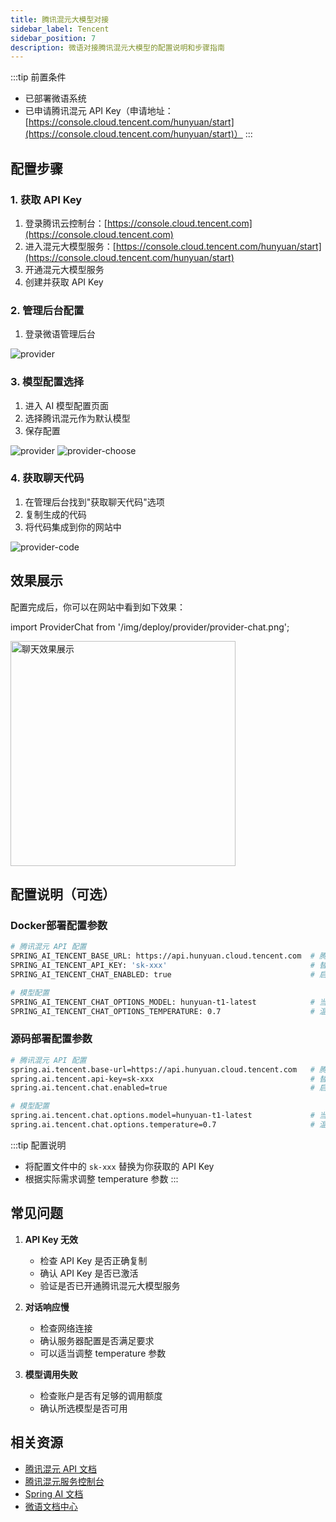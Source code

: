 ```yaml
---
title: 腾讯混元大模型对接
sidebar_label: Tencent
sidebar_position: 7
description: 微语对接腾讯混元大模型的配置说明和步骤指南
---
```


:::tip 前置条件

- 已部署微语系统
- 已申请腾讯混元 API Key（申请地址：[https://console.cloud.tencent.com/hunyuan/start](https://console.cloud.tencent.com/hunyuan/start)）
:::

## 配置步骤

### 1. 获取 API Key

1. 登录腾讯云控制台：[https://console.cloud.tencent.com](https://console.cloud.tencent.com)
2. 进入混元大模型服务：[https://console.cloud.tencent.com/hunyuan/start](https://console.cloud.tencent.com/hunyuan/start)
3. 开通混元大模型服务
4. 创建并获取 API Key

### 2. 管理后台配置

1. 登录微语管理后台

![provider](/img/deploy/provider/provider_api_key.png)

### 3. 模型配置选择

1. 进入 AI 模型配置页面
2. 选择腾讯混元作为默认模型
3. 保存配置

![provider](/img/deploy/provider/provider.png)
![provider-choose](/img/deploy/provider/provider-choose.png)

### 4. 获取聊天代码

1. 在管理后台找到"获取聊天代码"选项
2. 复制生成的代码
3. 将代码集成到你的网站中

![provider-code](/img/deploy/provider/provider-code.png)

## 效果展示

配置完成后，你可以在网站中看到如下效果：

import ProviderChat from '/img/deploy/provider/provider-chat.png';

<img src={ProviderChat} alt="聊天效果展示" width="360" />

## 配置说明（可选）

### Docker部署配置参数

```bash
# 腾讯混元 API 配置
SPRING_AI_TENCENT_BASE_URL: https://api.hunyuan.cloud.tencent.com  # 腾讯混元 API 基础地址
SPRING_AI_TENCENT_API_KEY: 'sk-xxx'                                # 替换为你的腾讯混元 API Key
SPRING_AI_TENCENT_CHAT_ENABLED: true                               # 启用腾讯混元对话功能

# 模型配置
SPRING_AI_TENCENT_CHAT_OPTIONS_MODEL: hunyuan-t1-latest            # 当前支持的模型：hunyuan-t1-latest
SPRING_AI_TENCENT_CHAT_OPTIONS_TEMPERATURE: 0.7                    # 温度参数，控制输出的随机性，范围 0-1
```

### 源码部署配置参数

```bash
# 腾讯混元 API 配置
spring.ai.tencent.base-url=https://api.hunyuan.cloud.tencent.com   # 腾讯混元 API 基础地址
spring.ai.tencent.api-key=sk-xxx                                   # 替换为你的腾讯混元 API Key
spring.ai.tencent.chat.enabled=true                                # 启用腾讯混元对话功能

# 模型配置
spring.ai.tencent.chat.options.model=hunyuan-t1-latest             # 当前支持的模型：hunyuan-t1-latest
spring.ai.tencent.chat.options.temperature=0.7                     # 温度参数，控制输出的随机性，范围 0-1
```

:::tip 配置说明

- 将配置文件中的 `sk-xxx` 替换为你获取的 API Key
- 根据实际需求调整 temperature 参数
:::

## 常见问题

1. **API Key 无效**
   - 检查 API Key 是否正确复制
   - 确认 API Key 是否已激活
   - 验证是否已开通腾讯混元大模型服务

2. **对话响应慢**
   - 检查网络连接
   - 确认服务器配置是否满足要求
   - 可以适当调整 temperature 参数

3. **模型调用失败**
   - 检查账户是否有足够的调用额度
   - 确认所选模型是否可用

## 相关资源

- [腾讯混元 API 文档](https://cloud.tencent.com/document/product/1729/111007)
- [腾讯混元服务控制台](https://console.cloud.tencent.com/hunyuan/start)
- [Spring AI 文档](https://docs.spring.io/spring-ai/reference/)
- [微语文档中心](/docs/intro)
